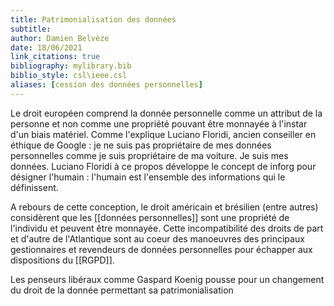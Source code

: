 ```yaml
---
title: Patrimonialisation des données
subtitle:
author: Damien Belvèze
date: 18/06/2021
link_citations: true
bibliography: mylibrary.bib
biblio_style: csl\ieee.csl
aliases: [cession des données personnelles]
---
```

Le droit européen comprend la donnée personnelle comme un attribut de la personne et non comme une propriété pouvant être monnayée à l'instar d'un biais matériel. Comme l'explique Luciano Floridi, ancien conseiller en éthique de Google : je ne suis pas propriétaire de mes données personnelles comme je suis propriétaire de ma voiture. Je suis mes données. Luciano Floridi à ce propos développe le concept de inforg pour désigner l'humain : l'humain est l'ensemble des informations qui le définissent. 

A rebours de cette conception, le droit américain et brésilien (entre autres) considèrent que les [[données personnelles]] sont une propriété de l'individu et peuvent être monnayée. Cette incompatibilité des droits de part et d'autre de l'Atlantique sont au coeur des manoeuvres des principaux gestionnaires et revendeurs de données personnelles pour échapper aux dispositions du [[RGPD]]. 

Les penseurs libéraux comme Gaspard Koenig pousse pour un changement du droit de la donnée permettant sa patrimonialisation


